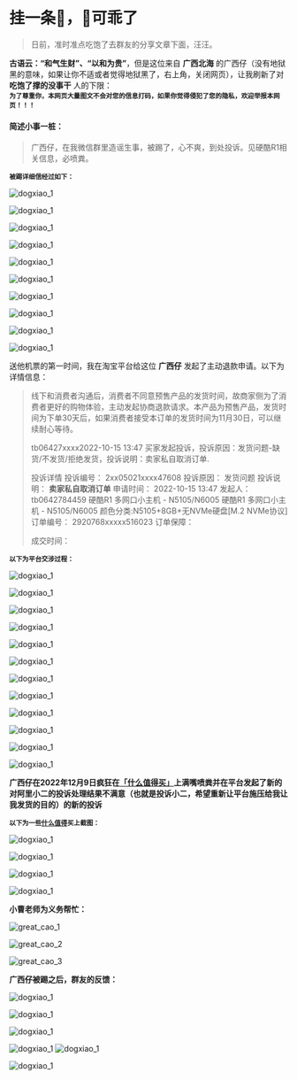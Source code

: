 # 挂一条🐶，🐶可乖了

> 日前，准时准点吃饱了去群友的分享文章下面，汪汪。

**古语云：“和气生财”、“以和为贵”**，但是这位来自 **广西北海** 的广西仔（没有地狱黑的意味，如果让你不适或者觉得地狱黑了，右上角，关闭网页），让我刷新了对 **吃饱了撑的没事干** 人的下限：<br>**<small>为了尊重你，本网页大量图文不会对您的信息打码，如果你觉得侵犯了您的隐私，欢迎举报本网页！！！</small>**

#### 简述小事一桩：

> 广西仔，在我微信群里造谣生事，被踢了，心不爽，到处投诉。见硬酷R1相关信息，必喷粪。

**<small>被踢详细信经过如下：</small>**

![dogxiao_1](../docs/images/dogxiao/dogxiao_1.png)

![dogxiao_1](../docs/images/dogxiao/dogxiao_2.png)

![dogxiao_1](../docs/images/dogxiao/dogxiao_3.png)

![dogxiao_1](../docs/images/dogxiao/dogxiao_4.png)

![dogxiao_1](../docs/images/dogxiao/dogxiao_5.png)

![dogxiao_1](../docs/images/dogxiao/dogxiao_6.png)

![dogxiao_1](../docs/images/dogxiao/dogxiao_7.png)

![dogxiao_1](../docs/images/dogxiao/dogxiao_8.png)

![dogxiao_1](../docs/images/dogxiao/dogxiao_9.png)

![dogxiao_1](../docs/images/dogxiao/dogxiao_10.png)

送他机票的第一时间，我在淘宝平台给这位 **广西仔** 发起了主动退款申请。以下为详情信息：

> 线下和消费者沟通后，消费者不同意预售产品的发货时间，故商家侧为了消费者更好的购物体验，主动发起协商退款请求。本产品为预售产品，发货时间为下单30天后，如果消费者接受本订单的发货时间为11月30日，可以继续耐心等待。
>
> tb06427xxxx2022-10-15 13:47
> 买家发起投诉，投诉原因：发货问题-缺货/不发货/拒绝发货，投诉说明：卖家私自取消订单.
>
> 投诉详情 
> 投诉编号：
> 2xx05021xxxx47608
> 投诉原因：
> 发货问题
> 投诉说明：
> **卖家私自取消订单**
> 申请时间：
> 2022-10-15 13:47
> 发起人：
> tb0642784459
> 硬酷R1 多网口小主机 - N5105/N6005
> 硬酷R1 多网口小主机 - N5105/N6005
> 颜色分类:N5105+8GB+无NVMe硬盘[M.2 NVMe协议]
> 订单编号：
> 2920768xxxxx516023
> 订单保障：
>
> 成交时间：

**<small>以下为平台交涉过程：</small>**

![dogxiao_1](../docs/images/dogxiao/dogxiao_11.png)

![dogxiao_1](../docs/images/dogxiao/dogxiao_12.png)

![dogxiao_1](../docs/images/dogxiao/dogxiao_13.png)

![dogxiao_1](../docs/images/dogxiao/dogxiao_14.png)

![dogxiao_1](../docs/images/dogxiao/dogxiao_15.png)

![dogxiao_1](../docs/images/dogxiao/dogxiao_16.png)

![dogxiao_1](../docs/images/dogxiao/dogxiao_17.png)

![dogxiao_1](../docs/images/dogxiao/dogxiao_18.png)

![dogxiao_1](../docs/images/dogxiao/dogxiao_19.png)

![dogxiao_1](../docs/images/dogxiao/dogxiao_20.png)

![dogxiao_1](../docs/images/dogxiao/dogxiao_21.png)

![dogxiao_1](../docs/images/dogxiao/dogxiao_22.png)

**广西仔在2022年12月9日疯狂在[「什么值得买」](https://post.smzdm.com/p/a7ndo0m9/)上满嘴喷粪并在平台发起了新的对阿里小二的投诉处理结果不满意（也就是投诉小二，希望重新让平台施压给我让我发货的目的）的新的投诉**

**<small>以下为一些[什么值得](https://post.smzdm.com/p/a7ndo0m9/)买上截图：</small>**

![dogxiao_1](../docs/images/dogxiao/dogxiao_23.png)



![dogxiao_1](../docs/images/dogxiao/dogxiao_24.png)

![dogxiao_1](../docs/images/dogxiao/dogxiao_25.png)

![dogxiao_1](../docs/images/dogxiao/dogxiao_26.png)

**小曹老师为义务帮忙：**

![great_cao_1](../docs/images/dogxiao/great_cao_1.jpg)

![great_cao_2](../docs/images/dogxiao/great_cao_2.png)

![great_cao_3](../docs/images/dogxiao/great_cao_3.png)



**广西仔被踢之后，群友的反馈：**

![dogxiao_1](../docs/images/dogxiao/dogxiao_27.jpeg)

![dogxiao_1](../docs/images/dogxiao/dogxiao_30.png)

![dogxiao_1](../docs/images/dogxiao/dogxiao_31.png)

![dogxiao_1](../docs/images/dogxiao/dogxiao_32.png)
![dogxiao_1](../docs/images/dogxiao/dogxiao_33.png)

![dogxiao_1](../docs/images/dogxiao/dogxiao_35.png)



